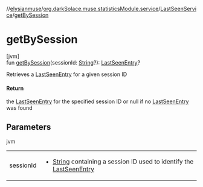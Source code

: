 //[elysianmuse](../../../index.md)/[org.darkSolace.muse.statisticsModule.service](../index.md)/[LastSeenService](index.md)/[getBySession](get-by-session.md)

# getBySession

[jvm]\
fun [getBySession](get-by-session.md)(sessionId: [String](https://kotlinlang.org/api/latest/jvm/stdlib/kotlin/-string/index.html)?): [LastSeenEntry](../../org.darkSolace.muse.statisticsModule.model/-last-seen-entry/index.md)?

Retrieves a [LastSeenEntry](../../org.darkSolace.muse.statisticsModule.model/-last-seen-entry/index.md) for a given session ID

#### Return

the [LastSeenEntry](../../org.darkSolace.muse.statisticsModule.model/-last-seen-entry/index.md) for the specified session ID or null if no [LastSeenEntry](../../org.darkSolace.muse.statisticsModule.model/-last-seen-entry/index.md) was found

## Parameters

jvm

| | |
|---|---|
| sessionId | <ul><li>[String](https://kotlinlang.org/api/latest/jvm/stdlib/kotlin/-string/index.html) containing a session ID used to identify the [LastSeenEntry](../../org.darkSolace.muse.statisticsModule.model/-last-seen-entry/index.md)</li></ul> |
